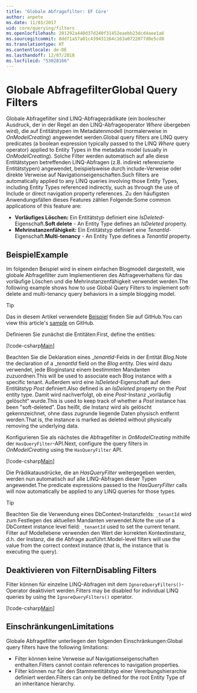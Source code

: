 ```yaml
---
title: 'Globale Abfragefilter: EF Core'
author: anpete
ms.date: 11/03/2017
uid: core/querying/filters
ms.openlocfilehash: 201292a440d37d240f31452eaebb23dcd4aee1a6
ms.sourcegitcommit: 8dd71a57a01c439431164c163a0722877d0e5cd8
ms.translationtype: HT
ms.contentlocale: de-DE
ms.lasthandoff: 12/07/2018
ms.locfileid: "53028166"
---
```

# <a name="global-query-filters"></a><span data-ttu-id="d3dc1-102">Globale Abfragefilter</span><span class="sxs-lookup"><span data-stu-id="d3dc1-102">Global Query Filters</span></span>

<span data-ttu-id="d3dc1-103">Globale Abfragefilter sind LINQ-Abfrageprädikate (ein boolescher Ausdruck, der in der Regel an den LINQ-Abfrageoperator *Where* übergeben wird), die auf Entitätstypen im Metadatenmodell (normalerweise in *OnModelCreating*) angewendet werden.</span><span class="sxs-lookup"><span data-stu-id="d3dc1-103">Global query filters are LINQ query predicates (a boolean expression typically passed to the LINQ *Where* query operator) applied to Entity Types in the metadata model (usually in *OnModelCreating*).</span></span> <span data-ttu-id="d3dc1-104">Solche Filter werden automatisch auf alle diese Entitätstypen betreffenden LINQ-Abfragen (z.B. indirekt referenzierte Entitätstypen) angewendet, beispielsweise durch include-Verweise oder direkte Verweise auf Navigationseigenschaften.</span><span class="sxs-lookup"><span data-stu-id="d3dc1-104">Such filters are automatically applied to any LINQ queries involving those Entity Types, including Entity Types referenced indirectly, such as through the use of Include or direct navigation property references.</span></span> <span data-ttu-id="d3dc1-105">Zu den häufigsten Anwendungsfällen dieses Features zählen Folgende:</span><span class="sxs-lookup"><span data-stu-id="d3dc1-105">Some common applications of this feature are:</span></span>

* <span data-ttu-id="d3dc1-106">**Vorläufiges Löschen:** Ein Entitätstyp definiert eine *IsDeleted*-Eigenschaft.</span><span class="sxs-lookup"><span data-stu-id="d3dc1-106">**Soft delete** - An Entity Type defines an *IsDeleted* property.</span></span>
* <span data-ttu-id="d3dc1-107">**Mehrinstanzenfähigkeit:** Ein Entitätstyp definiert eine *TenantId*-Eigenschaft.</span><span class="sxs-lookup"><span data-stu-id="d3dc1-107">**Multi-tenancy** - An Entity Type defines a *TenantId* property.</span></span>

## <a name="example"></a><span data-ttu-id="d3dc1-108">Beispiel</span><span class="sxs-lookup"><span data-stu-id="d3dc1-108">Example</span></span>

<span data-ttu-id="d3dc1-109">Im folgenden Beispiel wird in einem einfachen Blogmodell dargestellt, wie globale Abfragefilter zum Implementieren des Abfrageverhaltens für das vorläufige Löschen und die Mehrinstanzenfähigkeit verwendet werden.</span><span class="sxs-lookup"><span data-stu-id="d3dc1-109">The following example shows how to use Global Query Filters to implement soft-delete and multi-tenancy query behaviors in a simple blogging model.</span></span>

> [!TIP]
> <span data-ttu-id="d3dc1-110">Das in diesem Artikel verwendete [Beispiel](https://github.com/aspnet/EntityFramework.Docs/tree/master/samples/core/QueryFilters) finden Sie auf GitHub.</span><span class="sxs-lookup"><span data-stu-id="d3dc1-110">You can view this article's [sample](https://github.com/aspnet/EntityFramework.Docs/tree/master/samples/core/QueryFilters) on GitHub.</span></span>

<span data-ttu-id="d3dc1-111">Definieren Sie zunächst die Entitäten:</span><span class="sxs-lookup"><span data-stu-id="d3dc1-111">First, define the entities:</span></span>

[!code-csharp[Main](../../../samples/core/QueryFilters/Program.cs#Entities)]

<span data-ttu-id="d3dc1-112">Beachten Sie die Deklaration eines __tenantId_-Felds in der Entität _Blog_.</span><span class="sxs-lookup"><span data-stu-id="d3dc1-112">Note the declaration of a __tenantId_ field on the _Blog_ entity.</span></span> <span data-ttu-id="d3dc1-113">Dies wird dazu verwendet, jede Bloginstanz einem bestimmten Mandanten zuzuordnen.</span><span class="sxs-lookup"><span data-stu-id="d3dc1-113">This will be used to associate each Blog instance with a specific tenant.</span></span> <span data-ttu-id="d3dc1-114">Außerdem wird eine _IsDeleted_-Eigenschaft auf dem Entitätstyp _Post_ definiert.</span><span class="sxs-lookup"><span data-stu-id="d3dc1-114">Also defined is an _IsDeleted_ property on the _Post_ entity type.</span></span> <span data-ttu-id="d3dc1-115">Damit wird nachverfolgt, ob eine _Post_-Instanz „vorläufig gelöscht“ wurde.</span><span class="sxs-lookup"><span data-stu-id="d3dc1-115">This is used to keep track of whether a _Post_ instance has been "soft-deleted".</span></span> <span data-ttu-id="d3dc1-116">Das heißt, die Instanz wird als gelöscht gekennzeichnet, ohne dass zugrunde liegende Daten physisch entfernt werden.</span><span class="sxs-lookup"><span data-stu-id="d3dc1-116">That is, the instance is marked as deleted without physically removing the underlying data.</span></span>

<span data-ttu-id="d3dc1-117">Konfigurieren Sie als nächstes die Abfragefilter in _OnModelCreating_ mithilfe der ```HasQueryFilter```-API.</span><span class="sxs-lookup"><span data-stu-id="d3dc1-117">Next, configure the query filters in _OnModelCreating_ using the ```HasQueryFilter``` API.</span></span>

[!code-csharp[Main](../../../samples/core/QueryFilters/Program.cs#Configuration)]

<span data-ttu-id="d3dc1-118">Die Prädikatausdrücke, die an _HasQueryFilter_ weitergegeben werden, werden nun automatisch auf alle LINQ-Abfragen dieser Typen angewendet.</span><span class="sxs-lookup"><span data-stu-id="d3dc1-118">The predicate expressions passed to the _HasQueryFilter_ calls will now automatically be applied to any LINQ queries for those types.</span></span>

> [!TIP]
> <span data-ttu-id="d3dc1-119">Beachten Sie die Verwendung eines DbContext-Instanzfelds: ```_tenantId``` wird zum Festlegen des aktuellen Mandanten verwendet.</span><span class="sxs-lookup"><span data-stu-id="d3dc1-119">Note the use of a DbContext instance level field: ```_tenantId``` used to set the current tenant.</span></span> <span data-ttu-id="d3dc1-120">Filter auf Modellebene verwenden den Wert der korrekten Kontextinstanz, d.h. der Instanz, die die Abfrage ausführt.</span><span class="sxs-lookup"><span data-stu-id="d3dc1-120">Model-level filters will use the value from the correct context instance (that is, the instance that is executing the query).</span></span>

## <a name="disabling-filters"></a><span data-ttu-id="d3dc1-121">Deaktivieren von Filtern</span><span class="sxs-lookup"><span data-stu-id="d3dc1-121">Disabling Filters</span></span>

<span data-ttu-id="d3dc1-122">Filter können für einzelne LINQ-Abfragen mit dem ```IgnoreQueryFilters()```-Operator deaktiviert werden.</span><span class="sxs-lookup"><span data-stu-id="d3dc1-122">Filters may be disabled for individual LINQ queries by using the ```IgnoreQueryFilters()``` operator.</span></span>

[!code-csharp[Main](../../../samples/core/QueryFilters/Program.cs#IgnoreFilters)]

## <a name="limitations"></a><span data-ttu-id="d3dc1-123">Einschränkungen</span><span class="sxs-lookup"><span data-stu-id="d3dc1-123">Limitations</span></span>

<span data-ttu-id="d3dc1-124">Globale Abfragefilter unterliegen den folgenden Einschränkungen:</span><span class="sxs-lookup"><span data-stu-id="d3dc1-124">Global query filters have the following limitations:</span></span>

* <span data-ttu-id="d3dc1-125">Filter können keine Verweise auf Navigationseigenschaften enthalten.</span><span class="sxs-lookup"><span data-stu-id="d3dc1-125">Filters cannot contain references to navigation properties.</span></span>
* <span data-ttu-id="d3dc1-126">Filter können nur für den Stammentitätstyp einer Vererbungshierarchie definiert werden.</span><span class="sxs-lookup"><span data-stu-id="d3dc1-126">Filters can only be defined for the root Entity Type of an inheritance hierarchy.</span></span>
